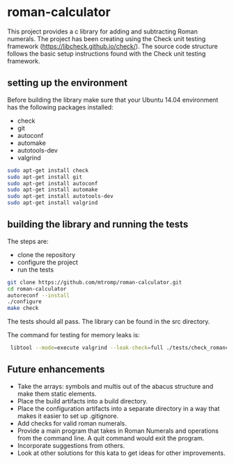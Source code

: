 # roman-calculator
This project provides a c library for adding and subtracting Roman numerals. The project has been creating using the Check unit testing framework (https://libcheck.github.io/check/). The source code structure follows the basic setup instructions found with the Check unit testing framework.

## setting up the environment
Before building the library make sure that your Ubuntu 14.04 environment has the following packages installed:
* check 
* git
* autoconf
* automake
* autotools-dev
* valgrind
```bash
sudo apt-get install check
sudo apt-get install git
sudo apt-get install autoconf
sudo apt-get install automake
sudo apt-get install autotools-dev
sudo apt-get install valgrind
```

## building the library and running the tests
The steps are:
* clone the repository
* configure the project
* run the tests
```bash
git clone https://github.com/mtromp/roman-calculator.git
cd roman-calculator
autoreconf --install
./configure
make check
```
The tests should all pass. The library can be found in the src directory.

The command for testing for memory leaks is:
```bash
 libtool --mode=execute valgrind --leak-check=full ./tests/check_romancalc
 ```
## Future enhancements
 * Take the arrays: symbols and multis out of the abacus structure and make them static elements.
 * Place the build artifacts into a build directory.
 * Place the configuration artifacts into a separate directory in a way that makes it easier to set up .gitignore.
 * Add checks for valid roman numerals.
 * Provide a main program that takes in Roman Numerals and operations from the command line. A quit command would exit the program.
 * Incorporate suggestions from others.
 * Look at other solutions for this kata to get ideas for other improvements.


